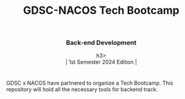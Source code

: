 <div align="center">
<h1> GDSC-NACOS Tech Bootcamp </h1> <br> <h3> Back-end Development </h3>h3><br> | 1st Semester 2024 Edition  |</h1>

</div>

# 
GDSC x NACOS have partnered to organize a Tech Bootcamp. This repository will hold all the necessary tools for backend track.

